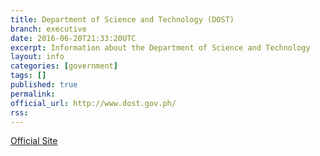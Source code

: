 ```yaml
---
title: Department of Science and Technology (DOST)
branch: executive
date: 2016-06-20T21:33:20UTC
excerpt: Information about the Department of Science and Technology
layout: info
categories: [government]
tags: []
published: true
permalink: 
official_url: http://www.dost.gov.ph/
rss:
---
```


[Official Site](page.official_url)

